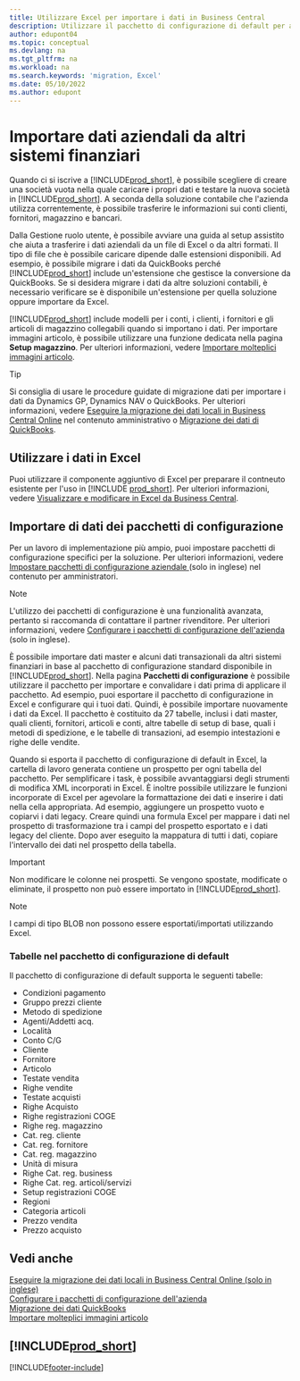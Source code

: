 ```yaml
---
title: Utilizzare Excel per importare i dati in Business Central
description: Utilizzare il pacchetto di configurazione di default per aggiungere i dati del cliente in Excel e importare nuovamente i dati in Business Central.
author: edupont04
ms.topic: conceptual
ms.devlang: na
ms.tgt_pltfrm: na
ms.workload: na
ms.search.keywords: 'migration, Excel'
ms.date: 05/10/2022
ms.author: edupont
---
```

# <a name="import-business-data-from-other-finance-systems" />Importare dati aziendali da altri sistemi finanziari

Quando ci si iscrive a [!INCLUDE[prod_short](includes/prod_short.md)], è possibile scegliere di creare una società vuota nella quale caricare i propri dati e testare la nuova società in [!INCLUDE[prod_short](includes/prod_short.md)]. A seconda della soluzione contabile che l'azienda utilizza correntemente, è possibile trasferire le informazioni sui conti clienti, fornitori, magazzino e bancari.  

Dalla Gestione ruolo utente, è possibile avviare una guida al setup assistito che aiuta a trasferire i dati aziendali da un file di Excel o da altri formati. Il tipo di file che è possibile caricare dipende dalle estensioni disponibili. Ad esempio, è possibile migrare i dati da QuickBooks perché [!INCLUDE[prod_short](includes/prod_short.md)] include un'estensione che gestisce la conversione da QuickBooks. Se si desidera migrare i dati da altre soluzioni contabili, è necessario verificare se è disponibile un'estensione per quella soluzione oppure importare da Excel.  

[!INCLUDE[prod_short](includes/prod_short.md)] include modelli per i conti, i clienti, i fornitori e gli articoli di magazzino collegabili quando si importano i dati. Per importare immagini articolo, è possibile utilizzare una funzione dedicata nella pagina **Setup magazzino**. Per ulteriori informazioni, vedere [Importare molteplici immagini articolo](inventory-how-import-item-pictures.md).

> [!TIP]  
> Si consiglia di usare le procedure guidate di migrazione dati per importare i dati da Dynamics GP, Dynamics NAV o QuickBooks. Per ulteriori informazioni, vedere [Eseguire la migrazione dei dati locali in Business Central Online](/dynamics365/business-central/dev-itpro/administration/migrate-data) nel contenuto amministrativo o [Migrazione dei dati di QuickBooks](ui-extensions-quickbooks-data-migration.md).

## <a name="work-with-data-in-excel" />Utilizzare i dati in Excel

Puoi utilizzare il componente aggiuntivo di Excel per preparare il contneuto esistente per l'uso in [!INCLUDE [prod_short](includes/prod_short.md)]. Per ulteriori informazioni, vedere [Visualizzare e modificare in Excel da Business Central](across-work-with-excel.md).  

## <a name="import-data-from-configuration-packages" />Importare di dati dei pacchetti di configurazione

Per un lavoro di implementazione più ampio, puoi impostare pacchetti di configurazione specifici per la soluzione. Per ulteriori informazioni, vedere [Impostare pacchetti di configurazione aziendale ](/dynamics365/business-central/dev-itpro/administration/set-up-standard-company-configuration-packages) (solo in inglese) nel contenuto per amministratori.  

> [!NOTE]  
> L'utilizzo dei pacchetti di configurazione è una funzionalità avanzata, pertanto si raccomanda di contattare il partner rivenditore. Per ulteriori informazioni, vedere [Configurare i pacchetti di configurazione dell'azienda](/dynamics365/business-central/dev-itpro/administration/set-up-standard-company-configuration-packages) (solo in inglese).

È possibile importare dati master e alcuni dati transazionali da altri sistemi finanziari in base al pacchetto di configurazione standard disponibile in [!INCLUDE[prod_short](includes/prod_short.md)]. Nella pagina **Pacchetti di configurazione** è possibile utilizzare il pacchetto per importare e convalidare i dati prima di applicare il pacchetto. Ad esempio, puoi esportare il pacchetto di configurazione in Excel e configurare qui i tuoi dati. Quindi, è possibile importare nuovamente i dati da Excel. Il pacchetto è costituito da 27 tabelle, inclusi i dati master, quali clienti, fornitori, articoli e conti, altre tabelle di setup di base, quali i metodi di spedizione, e le tabelle di transazioni, ad esempio intestazioni e righe delle vendite.  

Quando si esporta il pacchetto di configurazione di default in Excel, la cartella di lavoro generata contiene un prospetto per ogni tabella del pacchetto. Per semplificare i task, è possibile avvantaggiarsi degli strumenti di modifica XML incorporati in Excel. È inoltre possibile utilizzare le funzioni incorporate di Excel per agevolare la formattazione dei dati e inserire i dati nella cella appropriata. Ad esempio, aggiungere un prospetto vuoto e copiarvi i dati legacy. Creare quindi una formula Excel per mappare i dati nel prospetto di trasformazione tra i campi del prospetto esportato e i dati legacy del cliente. Dopo aver eseguito la mappatura di tutti i dati, copiare l'intervallo dei dati nel prospetto della tabella.  

> [!IMPORTANT]  
> Non modificare le colonne nei prospetti. Se vengono spostate, modificate o eliminate, il prospetto non può essere importato in [!INCLUDE[prod_short](includes/prod_short.md)].

> [!NOTE]
> I campi di tipo BLOB non possono essere esportati/importati utilizzando Excel.

### <a name="tables-in-the-default-configuration-package" />Tabelle nel pacchetto di configurazione di default

Il pacchetto di configurazione di default supporta le seguenti tabelle:

- Condizioni pagamento
- Gruppo prezzi cliente
- Metodo di spedizione
- Agenti/Addetti acq.
- Località
- Conto C/G
- Cliente
- Fornitore
- Articolo
- Testate vendita
- Righe vendite
- Testate acquisti
- Righe Acquisto
- Righe registrazioni COGE
- Righe reg. magazzino
- Cat. reg. cliente
- Cat. reg. fornitore
- Cat. reg. magazzino
- Unità di misura
- Righe Cat. reg. business
- Righe Cat. reg. articoli/servizi
- Setup registrazioni COGE
- Regioni
- Categoria articoli
- Prezzo vendita
- Prezzo acquisto

## <a name="see-also" />Vedi anche

[Eseguire la migrazione dei dati locali in Business Central Online (solo in inglese)](/dynamics365/business-central/dev-itpro/administration/migrate-data)  
[Configurare i pacchetti di configurazione dell'azienda](/dynamics365/business-central/dev-itpro/administration/set-up-standard-company-configuration-packages)  
[Migrazione dei dati QuickBooks](ui-extensions-quickbooks-data-migration.md)  
[Importare molteplici immagini articolo](inventory-how-import-item-pictures.md)

## <a name="includeprodshortincludesfreetrialmdmd" />[!INCLUDE[prod_short](includes/free_trial_md.md)]


[!INCLUDE[footer-include](includes/footer-banner.md)]
